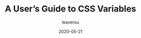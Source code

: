 ---
author: leaverou
date: 2020-05-21
publisher: incrementmag
tags:
  - guides
  - css
  - custom-properties
target_url: https://increment.com/frontend/a-users-guide-to-css-variables/
title: A User’s Guide to CSS Variables
---